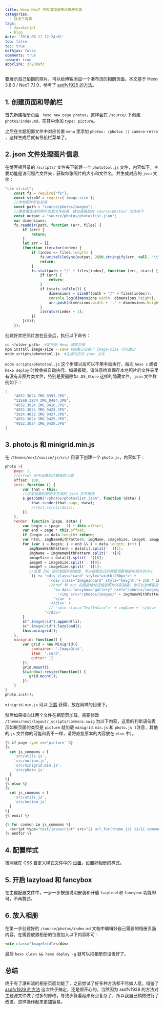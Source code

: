 ```yaml
---
title: Hexo NexT 博客增加瀑布流相册页面
categories:
  - 技术三两事
tags:
  - JavaScript
  - blog
date: '2018-06-11 12:24:01'
top: false
toc: true
mathjax: false
comments: true
reward: true
abbrlink: 3720dafc
---
```

要展示自己拍摄的照片，可以给博客添加一个瀑布流的相册页面。本文基于 Hexo 3.8.0 / NexT 7.1.0，参考了 [asdfv1929 的方法](https://asdfv1929.github.io/2018/05/26/next-add-photos/)。

## 1. 创建页面和导航栏
首先新建相册页面 ` hexo new page photos`，这样会在 `/source/` 下创建 `photos/index.md`，在其中添加 `type: picture`。<!-- more -->

之后在主题配置文件中对应位置 `menu` 里添加 `photos: /photos || camera-retro` ，这样生成后就有导航栏菜单了。

## 2. json 文件处理图片信息
在博客根目录的 `/scripts/` 文件夹下新建一个 `phototool.js` 文件，内容如下。主要功能是访问照片文件夹，获取每张照片的大小和文件名，并生成对应的 `json` 文件：

```js
"use strict";
    const fs = require("fs");
    const sizeOf = require('image-size');
    //本地照片所在目录
    const path = "source/photos/images"; 
    //要放置生成的照片信息文件目录，建议直接放在 source/photos/ 文件夹下
    const output = "source/photos/photoslist.json";
    var dimensions;
    fs.readdir(path, function (err, files) {
        if (err) {
            return;
        }
        let arr = [];
        (function iterator(index) {
            if (index == files.length) {
                fs.writeFileSync(output, JSON.stringify(arr, null, "\t"));
                return;
            }
            fs.stat(path + "/" + files[index], function (err, stats) {
                if (err) {
                    return;
                }
                if (stats.isFile()) {
                    dimensions = sizeOf(path + "/" + files[index]);
                    console.log(dimensions.width, dimensions.height);
                    arr.push(dimensions.width + '.' + dimensions.height + ' ' + files[index]);
                }
                iterator(index + 1);
            })
        }(0));
    });
```

创建好并把照片放在目录后，执行以下命令：

```sh
cd <folder-path>  #定位到 Hexo 博客目录
npm install image-size --save #如果已安装了 image-size 可以跳过
node scripts/phototool.js  #生成对应的 json 文件
```

`node scripts/phototool.js` 这个步骤以后可以不用手动执行，每次 `hexo s` 或者 `hexo deploy` 时候会被自动执行。如果报错，请注意检查保存本地照片的文件夹里有没有非图片类文件，特别是要删除如 `.DS_Store` 这样的隐藏文件。`json` 文件样例如下：

```json
[
	"4032.3024 IMG_0391.JPG",
	"12500.3874 IMG_0404.JPG",
	"4032.3024 IMG_0416.JPG",
	"4032.3024 IMG_0424.JPG",
	"3024.4032 IMG_0427.JPG",
	"4032.3024 IMG_0429.JPG",
	"4032.3024 IMG_0430.JPG"
]
```

## 3. photo.js 和 minigrid.min.js

在 `/themes/next/source/js/src/` 目录下创建一个 `photo.js`，内容如下：

```js
photo ={
    page: 1,
    //offset 用于设置照片数量的上限
    offset: 100,
    init: function () {
        var that = this;
        //这里设置的是刚才生成的 json 文件路径
        $.getJSON("/photos/photoslist.json", function (data) {
            that.render(that.page, data);
            //that.scroll(data);
        });
    },
    render: function (page, data) {
        var begin = (page - 1) * this.offset;
        var end = page * this.offset;
        if (begin >= data.length) return;
        var html, imgNameWithPattern, imgName, imageSize, imageX, imageY, li = "";
        for (var i = begin; i < end && i < data.length; i++) {
           imgNameWithPattern = data[i].split(' ')[1];
           imgName = imgNameWithPattern.split('.')[0]
           imageSize = data[i].split(' ')[0];
           imageX = imageSize.split('.')[0];
           imageY = imageSize.split('.')[1];
           //这里 250 指的是图片的宽度，可以根据自己的需要调整相册中照片的大小
            li += '<div class="card" style="width:250px">' +
                    '<div class="ImageInCard" style="height:'+ 250 * imageY / imageX + 'px">' +
                    //href 和 src 的链接地址是相册照片外部链接，也可以放博客目录里
                      '<a data-fancybox="gallery" href="/photos/images/' + imgNameWithPattern + '?raw=true" data-caption="' + imgName + '">' +
                        '<img src="/photos/images/' + imgNameWithPattern + '?raw=true"/>' +
                      '</a>' +
                    '</div>' +
                    // '<div class="TextInCard">' + imgName + '</div>' +  //图片下显示文件名作为说明的功能
                  '</div>'
        }
        $(".ImageGrid").append(li);
        $(".ImageGrid").lazyload();
        this.minigrid();
    },
    minigrid: function() {
        var grid = new Minigrid({
            container: '.ImageGrid',
            item: '.card',
            gutter: 12
        });
        grid.mount();
        $(window).resize(function() {
           grid.mount();
        });
    }
}
photo.init();
```
`minigrid.min.js` 可以 [下载](https://unpkg.com/minigrid@3.1.1/dist/minigrid.min.js) 获得，放在同样的目录下。

然后如果指向让两个文件在相册页加载，需要修改 `/themes/next/layout/_scripts/commons.swig` 为以下内容，这里的判断语句表示如果页面的类型是 `picture` 就加载 `minigrid.min.js` 和 `photo.js`（注意，其他的 `js` 文件你的可能和我不一样，请将直接原本的内容放在 `else` 中）。

```js
{% if page.type ==='picture' %}
{%
  set js_commons = [
    'src/utils.js',
    'src/motion.js',
    'src/minigrid.min.js',
    'src/photo.js'
  ]
%}
{% else %}
{%
  set js_commons = [
    'src/utils.js',
    'src/motion.js'
  ]
%}
{% endif %}

{% for common in js_commons %}
  <script type="text/javascript" src="{{ url_for(theme.js) }}/{{ common }}?v={{ version }}"></script>
{% endfor %}

```

## 4. 配置样式
按照我在 CSS 自定义样式文件中的 [设置](https://github.com/lei2rock/blog/blob/hexo-source/themes/next/source/css/_custom/custom.styl)，设置好相册的样式。

## 5. 开启 lazyload 和 fancybox
在主题配置文件中，一步一步按照说明安装和开启 `lazyload` 和 `fancybox` 功能即可，不再赘述。

## 6. 放入相册
在第一步创建好的  `/source/photos/index.md` 文档中编辑好自己需要的相册页面内容，在需要放置相册的位置加入以下内容即可：

```html
<div class="ImageGrid"></div>
```

最后 `hexo clean && hexo deploy -g` 就可以把相册页设置好了。


## 总结
终于有了瀑布流的相册页面功能了，之前尝试了好多种方法都不尽如人意，借鉴了 [asdfv1929 的方法](https://asdfv1929.github.io/2018/05/26/next-add-photos/) 这次终于搞定，还是很开心的。当然因为 asdfv1929 的方法对主题源文件做了过多的修改，导致步骤看起来有点复杂了，所以我自己稍微进行了改进，这样操作起来更加容易。
